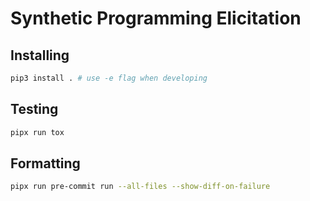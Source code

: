 # Synthetic Programming Elicitation

## Installing
```sh
pip3 install . # use -e flag when developing
```

## Testing
```sh
pipx run tox
```

## Formatting
```sh
pipx run pre-commit run --all-files --show-diff-on-failure
```
